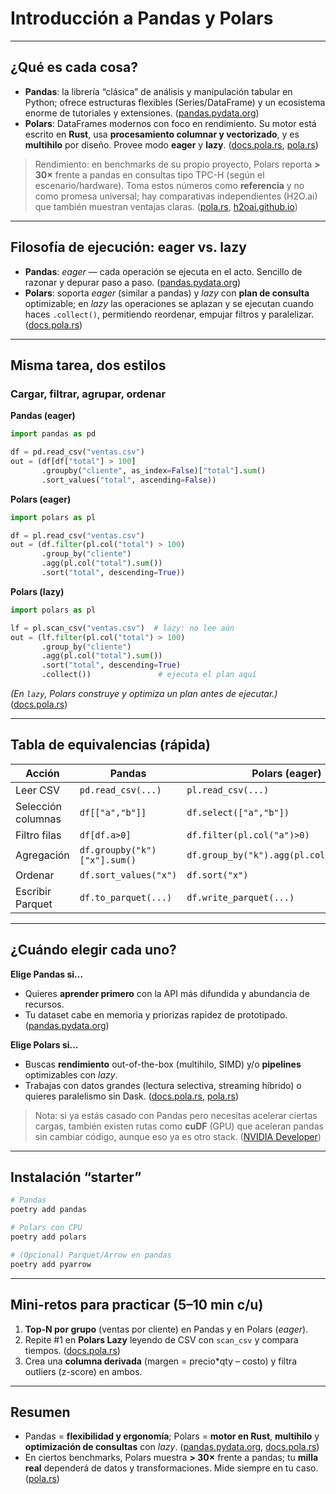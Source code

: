 # Introducción a **Pandas** y **Polars**

---

## ¿Qué es cada cosa?

* **Pandas**: la librería “clásica” de análisis y manipulación tabular en Python; ofrece estructuras flexibles (Series/DataFrame) y un ecosistema enorme de tutoriales y extensiones. ([pandas.pydata.org][1])
* **Polars**: DataFrames modernos con foco en rendimiento. Su motor está escrito en **Rust**, usa **procesamiento columnar y vectorizado**, y es **multihilo** por diseño. Provee modo **eager** y **lazy**. ([docs.pola.rs][2], [pola.rs][3])

> Rendimiento: en benchmarks de su propio proyecto, Polars reporta **> 30×** frente a pandas en consultas tipo TPC-H (según el escenario/hardware). Toma estos números como **referencia** y no como promesa universal; hay comparativas independientes (H2O.ai) que también muestran ventajas claras. ([pola.rs][3], [h2oai.github.io][4])

---

## Filosofía de ejecución: **eager vs. lazy**

* **Pandas**: *eager* — cada operación se ejecuta en el acto. Sencillo de razonar y depurar paso a paso. ([pandas.pydata.org][1])
* **Polars**: soporta *eager* (similar a pandas) y *lazy* con **plan de consulta** optimizable; en *lazy* las operaciones se aplazan y se ejecutan cuando haces `.collect()`, permitiendo reordenar, empujar filtros y paralelizar. ([docs.pola.rs][5])

---

## Misma tarea, dos estilos

### Cargar, filtrar, agrupar, ordenar

**Pandas (eager)**

```python
import pandas as pd

df = pd.read_csv("ventas.csv")
out = (df[df["total"] > 100]
       .groupby("cliente", as_index=False)["total"].sum()
       .sort_values("total", ascending=False))
```

**Polars (eager)**

```python
import polars as pl

df = pl.read_csv("ventas.csv")
out = (df.filter(pl.col("total") > 100)
       .group_by("cliente")
       .agg(pl.col("total").sum())
       .sort("total", descending=True))
```

**Polars (lazy)**

```python
import polars as pl

lf = pl.scan_csv("ventas.csv")  # lazy: no lee aún
out = (lf.filter(pl.col("total") > 100)
       .group_by("cliente")
       .agg(pl.col("total").sum())
       .sort("total", descending=True)
       .collect())               # ejecuta el plan aquí
```

*(En `lazy`, Polars construye y optimiza un plan antes de ejecutar.)* ([docs.pola.rs][5])

---

## Tabla de equivalencias (rápida)

| Acción             | Pandas                       | Polars (eager)                            |
| ------------------ | ---------------------------- | ----------------------------------------- |
| Leer CSV           | `pd.read_csv(...)`           | `pl.read_csv(...)`                        |
| Selección columnas | `df[["a","b"]]`              | `df.select(["a","b"])`                    |
| Filtro filas       | `df[df.a>0]`                 | `df.filter(pl.col("a")>0)`                |
| Agregación         | `df.groupby("k")["x"].sum()` | `df.group_by("k").agg(pl.col("x").sum())` |
| Ordenar            | `df.sort_values("x")`        | `df.sort("x")`                            |
| Escribir Parquet   | `df.to_parquet(...)`         | `df.write_parquet(...)`                   |

---

## ¿Cuándo elegir cada uno?

**Elige Pandas si…**

* Quieres **aprender primero** con la API más difundida y abundancia de recursos.
* Tu dataset cabe en memoria y priorizas rapidez de prototipado. ([pandas.pydata.org][1])

**Elige Polars si…**

* Buscas **rendimiento** out-of-the-box (multihilo, SIMD) y/o **pipelines** optimizables con *lazy*.
* Trabajas con datos grandes (lectura selectiva, streaming híbrido) o quieres paralelismo sin Dask. ([docs.pola.rs][2], [pola.rs][3])

> Nota: si ya estás casado con Pandas pero necesitas acelerar ciertas cargas, también existen rutas como **cuDF** (GPU) que aceleran pandas sin cambiar código, aunque eso ya es otro stack. ([NVIDIA Developer][6])

---

## Instalación “starter”

```bash
# Pandas
poetry add pandas

# Polars con CPU
poetry add polars

# (Opcional) Parquet/Arrow en pandas
poetry add pyarrow
```

---

## Mini-retos para practicar (5–10 min c/u)

1. **Top-N por grupo** (ventas por cliente) en Pandas y en Polars (*eager*).
2. Repite #1 en **Polars Lazy** leyendo de CSV con `scan_csv` y compara tiempos. ([docs.pola.rs][5])
3. Crea una **columna derivada** (margen = precio\*qty – costo) y filtra outliers (z-score) en ambos.

---

## Resumen

* Pandas = **flexibilidad y ergonomía**; Polars = **motor en Rust**, **multihilo** y **optimización de consultas** con *lazy*. ([pandas.pydata.org][1], [docs.pola.rs][2])
* En ciertos benchmarks, Polars muestra **> 30×** frente a pandas; tu **milla real** dependerá de datos y transformaciones. Mide siempre en tu caso. ([pola.rs][3])

[1]: https://pandas.pydata.org/docs/getting_started/overview.html?utm_source=chatgpt.com "Package overview — pandas 2.3.1 documentation - PyData |"
[2]: https://docs.pola.rs/?utm_source=chatgpt.com "Polars user guide: Index"
[3]: https://pola.rs/?utm_source=chatgpt.com "Polars — DataFrames for the new era"
[4]: https://h2oai.github.io/db-benchmark/?utm_source=chatgpt.com "Database-like ops benchmark - GitHub Pages"
[5]: https://docs.pola.rs/user-guide/concepts/lazy-api/?utm_source=chatgpt.com "Lazy API"
[6]: https://developer.nvidia.com/blog/rapids-cudf-accelerates-pandas-nearly-150x-with-zero-code-changes/?utm_source=chatgpt.com "RAPIDS cuDF Accelerates pandas Nearly 150x with Zero ..."
